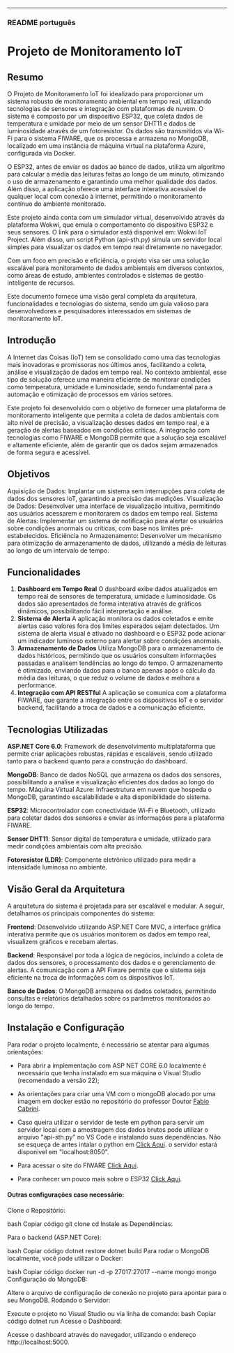 
---

### README português

# Projeto de Monitoramento IoT

## Resumo


O Projeto de Monitoramento IoT foi idealizado para proporcionar um sistema robusto de monitoramento ambiental em tempo real, utilizando tecnologias de sensores e integração com plataformas de nuvem. O sistema é composto por um dispositivo ESP32, que coleta dados de temperatura e umidade por meio de um sensor DHT11 e dados de luminosidade através de um fotoresistor. Os dados são transmitidos via Wi-Fi para o sistema FIWARE, que os processa e armazena no MongoDB, localizado em uma instância de máquina virtual na plataforma Azure, configurada via Docker.

O ESP32, antes de enviar os dados ao banco de dados, utiliza um algoritmo para calcular a média das leituras feitas ao longo de um minuto, otimizando o uso de armazenamento e garantindo uma melhor qualidade dos dados. Além disso, a aplicação oferece uma interface interativa acessível de qualquer local com conexão à internet, permitindo o monitoramento contínuo do ambiente monitorado.

Este projeto ainda conta com um simulador virtual, desenvolvido através da plataforma Wokwi, que emula o comportamento do dispositivo ESP32 e seus sensores. O link para o simulador está disponível em: Wokwi IoT Project. Além disso, um script Python (api-sth.py) simula um servidor local simples para visualizar os dados em tempo real diretamente no navegador.

Com um foco em precisão e eficiência, o projeto visa ser uma solução escalável para monitoramento de dados ambientais em diversos contextos, como áreas de estudo, ambientes controlados e sistemas de gestão inteligente de recursos.

Este documento fornece uma visão geral completa da arquitetura, funcionalidades e tecnologias do sistema, sendo um guia valioso para desenvolvedores e pesquisadores interessados em sistemas de monitoramento IoT.

## Introdução

A Internet das Coisas (IoT) tem se consolidado como uma das tecnologias mais inovadoras e promissoras nos últimos anos, facilitando a coleta, análise e visualização de dados em tempo real. No contexto ambiental, esse tipo de solução oferece uma maneira eficiente de monitorar condições como temperatura, umidade e luminosidade, sendo fundamental para a automação e otimização de processos em vários setores.

Este projeto foi desenvolvido com o objetivo de fornecer uma plataforma de monitoramento inteligente que permita a coleta de dados ambientais com alto nível de precisão, a visualização desses dados em tempo real, e a geração de alertas baseados em condições críticas. A integração com tecnologias como FIWARE e MongoDB permite que a solução seja escalável e altamente eficiente, além de garantir que os dados sejam armazenados de forma segura e acessível.

## Objetivos

Aquisição de Dados: Implantar um sistema sem interrupções para coleta de dados dos sensores IoT, garantindo a precisão das medições.
Visualização de Dados: Desenvolver uma interface de visualização intuitiva, permitindo aos usuários acessarem e monitorarem os dados em tempo real.
Sistema de Alertas: Implementar um sistema de notificação para alertar os usuários sobre condições anormais ou críticas, com base nos limites pré-estabelecidos.
Eficiência no Armazenamento: Desenvolver um mecanismo para otimização de armazenamento de dados, utilizando a média de leituras ao longo de um intervalo de tempo.

## Funcionalidades

1. **Dashboard em Tempo Real**
O dashboard exibe dados atualizados em tempo real de sensores de temperatura, umidade e luminosidade.
Os dados são apresentados de forma interativa através de gráficos dinâmicos, possibilitando fácil interpretação e análise.
2. **Sistema de Alerta**
A aplicação monitora os dados coletados e emite alertas caso valores fora dos limites esperados sejam detectados.
Um sistema de alerta visual é ativado no dashboard e o ESP32 pode acionar um indicador luminoso externo para alertar sobre condições anormais.
3. **Armazenamento de Dados**
Utiliza MongoDB para o armazenamento de dados históricos, permitindo que os usuários consultem informações passadas e analisem tendências ao longo do tempo.
O armazenamento é otimizado, enviando dados para o banco apenas após o cálculo da média das leituras, o que reduz o volume de dados e melhora a performance.
4. **Integração com API RESTful**
A aplicação se comunica com a plataforma FIWARE, que garante a integração entre os dispositivos IoT e o servidor backend, facilitando a troca de dados e a comunicação eficiente.

## Tecnologias Utilizadas

**ASP.NET Core 6.0**: Framework de desenvolvimento multiplataforma que permite criar aplicações robustas, rápidas e escaláveis, sendo utilizado tanto para o backend quanto para a construção do dashboard.

**MongoDB**: Banco de dados NoSQL que armazena os dados dos sensores, possibilitando a análise e visualização eficientes dos dados ao longo do tempo.
Máquina Virtual Azure: Infraestrutura em nuvem que hospeda o MongoDB, garantindo escalabilidade e alta disponibilidade do sistema.

**ESP32**: Microcontrolador com conectividade Wi-Fi e Bluetooth, utilizado para coletar dados dos sensores e enviar as informações para a plataforma FIWARE.

**Sensor DHT11**: Sensor digital de temperatura e umidade, utilizado para medir condições ambientais com alta precisão.

**Fotoresistor (LDR)**: Componente eletrônico utilizado para medir a intensidade luminosa no ambiente.


## Visão Geral da Arquitetura

A arquitetura do sistema é projetada para ser escalável e modular. A seguir, detalhamos os principais componentes do sistema:

**Frontend**: Desenvolvido utilizando ASP.NET Core MVC, a interface gráfica interativa permite que os usuários monitorem os dados em tempo real, visualizem gráficos e recebam alertas.

**Backend**: Responsável por toda a lógica de negócios, incluindo a coleta de dados dos sensores, o processamento dos dados e o gerenciamento de alertas. A comunicação com a API Fiware permite que o sistema seja eficiente na troca de informações com os dispositivos IoT.

**Banco de Dados**: O MongoDB armazena os dados coletados, permitindo consultas e relatórios detalhados sobre os parâmetros monitorados ao longo do tempo.


## Instalação e Configuração
Para rodar o projeto localmente, é necessário se atentar para algumas orientações:

    
+ Para abrir a implementação com ASP NET CORE 6.0 localmente é necessário que tenha instalado em sua máquina o Visual Studio (recomendado a versão 22);

+ As orientações para criar uma VM com o mongoDB alocado por uma imagem em docker estão no repositório do professor Doutor [Fabio Cabrini](https://github.com/fabiocabrini/fiware).

+ Caso queira utilizar o servidor de teste em python para servir um servidor local com a amostragem dos dados brutos pode utilizar o arquivo "api-sth.py" no VS Code e instalando suas dependências. Não se esqueça de antes intalar o python em [Click Aqui](https://www.python.org/downloads/). o servidor estará disponivel em "localhost:8050".

+ Para acessar o site do FIWARE [Click Aqui](https://www.fiware.org/).

+ Para conhecer um pouco mais sobre o ESP32 [Click Aqui](https://www.espressif.com/en/products/socs/esp32).


#### Outras configurações caso necessário:

Clone o Repositório:

bash
Copiar código
git clone <repository-url>
cd <repository-directory>
Instale as Dependências:

Para o backend (ASP.NET Core):

bash
Copiar código
dotnet restore
dotnet build
Para rodar o MongoDB localmente, você pode utilizar o Docker:

bash
Copiar código
docker run -d -p 27017:27017 --name mongo mongo
Configuração do MongoDB:

Altere o arquivo de configuração de conexão no projeto para apontar para o seu MongoDB.
Rodando o Servidor:

Execute o projeto no Visual Studio ou via linha de comando:
bash
Copiar código
dotnet run
Acesse o Dashboard:

Acesse o dashboard através do navegador, utilizando o endereço http://localhost:5000.